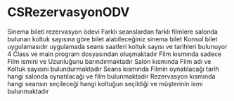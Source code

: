 # CSRezervasyonODV
Sinema bileti rezervasyon ödevi
Farklı seanslardan farklı filmlere salonda bulunan koltuk sayısına göre bilet alabileceğiniz sinema bilet Konsol bilet uygulamasıdır  uygulamada seans saatleri koltuk sayısı ve tarihleri bulunuyor
4 Class ve main program dosyasından oluşmaktadır 
Film kısmında sadece Film ismini ve Uzunluğunu barındırmaktadır
Salon kısmında Film adı ve Koltuk sayısını bulundurmaktadır
Seans kısmında Filmin oynatılacağı tarih hangi salonda oynatılacağı ve film bulunmaktadır
Rezervasyon kısmında hangi seansın seçileceği hangi koltuğun seçildiği ve müşterinin ismi bulunmaktadır
